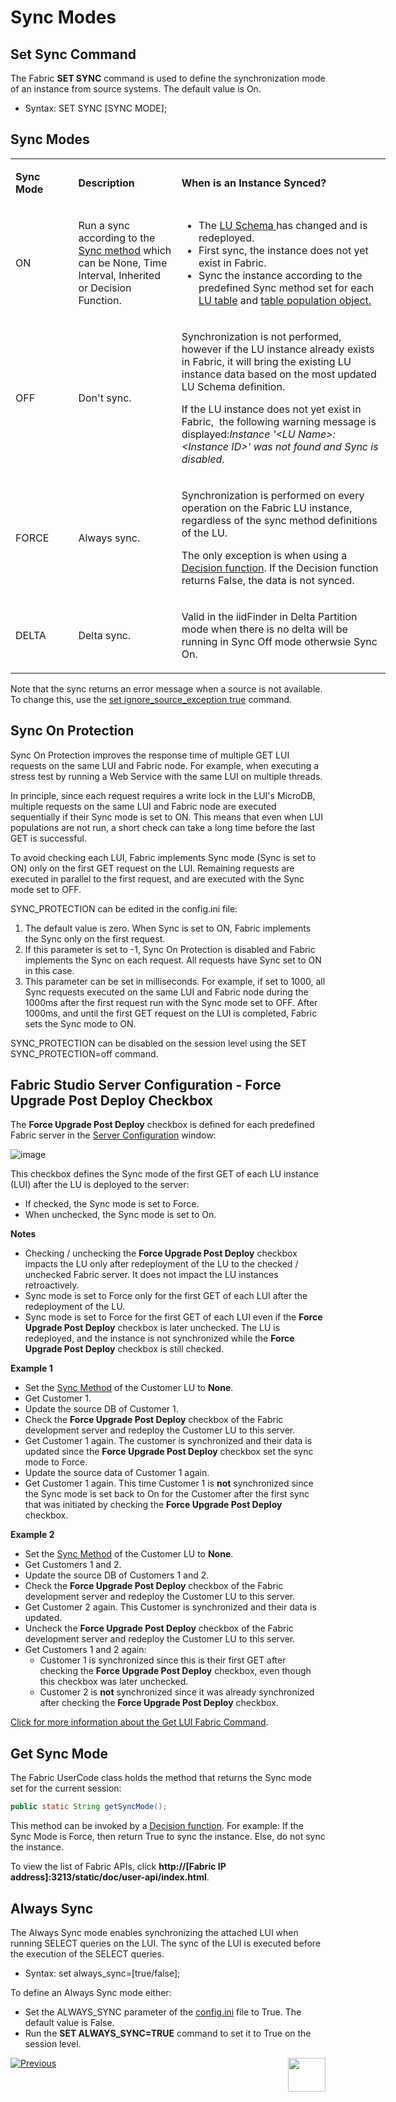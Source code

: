 # Sync Modes

## Set Sync Command 
The Fabric **SET SYNC** command is used to define the synchronization mode of an instance from source systems. The default value is On.

* Syntax: SET SYNC [SYNC MODE];

## Sync Modes
<table style="width: 600px;">
<tbody>
<tr>
<td style="width: 90px;">
<p><strong>Sync Mode</strong></p>
</td>
<td style="width: 160px;">
<p><strong>Description</strong></p>
</td>
<td style="width: 350px;">
<p><strong>When is an Instance Synced?</strong></p>
</td>
</tr>
<tr>
<td style="width: 76px;">
<p>ON</p>
</td>
<td style="width: 146px;">
<p>Run a sync according to the <a href="/articles/14_sync_LU_instance/04_sync_methods.md">Sync method</a> which can be None, Time Interval, Inherited or Decision Function.</p>
</td>
<td style="width: 316px;">
<ul>
<li>The <a href="/articles/03_logical_units/03_LU_schema_window.md"> LU Schema </a> has changed and is redeployed.</li>
<li>First sync, the instance does not yet exist in Fabric.</li>
<li>Sync the instance according to the predefined Sync method set for each <a href="/articles/06_LU_tables/01_LU_tables_overview.md">LU table</a> and <a href="/articles/07_table_population/01_table_population_overview.md">table population object.</a></li>
</ul>
</td>
</tr>
<tr>
<td style="width: 76px;">
<p>OFF</p>
</td>
<td style="width: 146px;">
<p>Don't sync.</p>
</td>
<td style="width: 316px;">
<p>Synchronization is not performed, however if the LU instance already exists in Fabric, it will bring the existing LU instance data based on the most updated LU Schema definition.</p>
<p>If the LU instance does not yet exist in Fabric, &nbsp;the following warning message is displayed:<i>Instance '&lt;LU Name&gt;:&lt;Instance ID&gt;' was not found and Sync is disabled.</i></p>
</td>
</tr>
<tr>
<td style="width: 76px;">
<p>FORCE</p>
</td>
<td style="width: 146px;">
<p>Always sync.</p>
</td>
<td style="width: 316px;">
<p>Synchronization is performed on every operation on the Fabric LU instance, regardless of the sync method definitions of the LU.</p>
<p>The only exception is when using a <a href="/articles/14_sync_LU_instance/05_sync_decision_functions.md">Decision function</a>. If the Decision function returns False, the data is not synced.</p>
</td>
</tr>
<tr>
<td style="width: 76px;">
<p>DELTA</p>
</td>
<td style="width: 146px;"> 
<p>Delta sync.</p>
</td>
<td style="width: 316px;">
<p>Valid in the iidFinder in Delta Partition mode when there is no delta will be running in Sync Off mode otherwsie Sync On.</p>
</td>
</tr>
</tbody>
</table>


Note that the sync returns an error message when a source is not available. To change this, use the [set ignore_source_exception true](/articles/14_sync_LU_instance/03_sync_ignore_source_exception.md) command.

## Sync On Protection

Sync On Protection improves the response time of multiple GET LUI requests on the same LUI and Fabric node. For example, when executing a stress test by running a Web Service with the same LUI on multiple threads. 

In principle, since each request requires a write lock in the LUI's MicroDB, multiple requests on the same LUI and Fabric node are executed sequentially if their Sync mode is set to ON. This means that even when LUI populations are not run, a short check can take a long time before the last GET is successful.

To avoid checking each LUI, Fabric implements Sync mode (Sync is set to ON) only on the first GET request on the LUI. Remaining requests are executed in parallel to the first request, and are executed with the Sync mode set to OFF.

SYNC_PROTECTION can be edited in the config.ini file: 

1. The default value is zero. When Sync is set to ON, Fabric implements the Sync only on the first request.
2. If this parameter is set to -1, Sync On Protection is disabled and Fabric implements the Sync on each request. All requests have Sync set to ON in this case. 
3. This parameter can be set in milliseconds. For example, if set to 1000, all Sync requests executed on the same LUI and Fabric node during the 1000ms after the first request run with the Sync mode set to OFF.  After 1000ms, and until the first GET request on the LUI is completed, Fabric sets the Sync mode to ON.

SYNC_PROTECTION can be disabled on the session level using the SET SYNC_PROTECTION=off command.

## Fabric Studio Server Configuration - Force Upgrade Post Deploy Checkbox
The **Force Upgrade Post Deploy** checkbox is defined for each predefined Fabric server in the [Server Configuration](/articles/04_fabric_studio/04_user_preferences.md#what-is-the-purpose-of-the-server-configuration-tab) window:

![image](images/6_2_server_configuration_window.png)

This checkbox defines the Sync mode of the first GET of each LU instance (LUI) after the LU is deployed to the server:
* If checked, the Sync mode is set to Force.
* When unchecked, the Sync mode is set to On.

**Notes**
* Checking / unchecking the **Force Upgrade Post Deploy** checkbox impacts the LU only after redeployment of the LU to the checked / unchecked Fabric server. It does not impact the LU instances retroactively.
* Sync mode is set to Force only for the first GET of each LUI after the redeployment of the LU.  
* Sync mode is set to Force for the first GET of each LUI even if the **Force Upgrade Post Deploy** checkbox is later unchecked. The LU is redeployed, and the instance is not synchronized while the **Force Upgrade Post Deploy** checkbox is still checked.

**Example 1**
* Set the [Sync Method](/articles/14_sync_LU_instance/04_sync_methods.md) of the Customer LU to **None**.
* Get Customer 1.
* Update the source DB of Customer 1. 
* Check the **Force Upgrade Post Deploy** checkbox of the Fabric development server and redeploy the Customer LU to this server. 
* Get Customer 1 again. The customer is synchronized and their data is updated since the  **Force Upgrade Post Deploy** checkbox set the sync mode to Force.
* Update the source data of Customer 1 again. 
* Get Customer 1 again. This time Customer 1 is **not** synchronized since the Sync mode is set back to On for the Customer after the first sync that was initiated by checking the **Force Upgrade Post Deploy** checkbox.

**Example 2**
* Set the [Sync Method](/articles/14_sync_LU_instance/04_sync_methods.md) of the Customer LU to **None**.
* Get Customers 1 and 2.
* Update the source DB of Customers 1 and 2.
* Check the **Force Upgrade Post Deploy** checkbox of the Fabric development server and redeploy the Customer LU to this server.
* Get Customer 2 again. This Customer is synchronized and their data is updated. 
* Uncheck the **Force Upgrade Post Deploy** checkbox of the Fabric development server and redeploy the Customer LU to this server. 
* Get Customers 1 and 2 again: 
  * Customer 1 is synchronized since this is their first GET after checking the **Force Upgrade Post Deploy** checkbox, even though this checkbox was later unchecked.
  * Customer 2 is **not** synchronized since it was already synchronized after checking the **Force Upgrade Post Deploy** checkbox.

[Click for more information about the Get LUI Fabric Command](/articles/02_fabric_architecture/04_fabric_commands.md#get-lui-commands).

## Get Sync Mode
The Fabric UserCode class holds the method that returns the Sync mode set for the current session: 

~~~java
public static String getSyncMode();
~~~

This method can be invoked by a [Decision function](/articles/14_sync_LU_instance/05_sync_decision_functions.md). For example:
If the Sync Mode is Force, then return True to sync the instance. Else, do not sync the instance.

To view the list of Fabric APIs, click **http://[Fabric IP address]:3213/static/doc/user-api/index.html**.

## Always Sync
The Always Sync mode enables synchronizing the attached LUI when running SELECT queries on the LUI. The sync of the LUI is executed before the execution of the SELECT queries. 

* Syntax: set always_sync=[true/false];

To define an Always Sync mode either:
- Set the ALWAYS_SYNC parameter of the [config.ini](/articles/02_fabric_architecture/04_fabric_commands.md#fabric-commands) file to True. The default value is False. 
- Run the **SET ALWAYS_SYNC=TRUE** command to set it to True on the session level. 





[![Previous](/articles/images/Previous.png)](/articles/14_sync_LU_instance/01_sync_LUI_overview.md)[<img align="right" width="60" height="54" src="/articles/images/Next.png">](/articles/14_sync_LU_instance/03_sync_ignore_source_exception.md)

